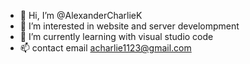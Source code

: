 - 👋 Hi, I’m @AlexanderCharlieK
- 👀 I’m interested in website and server develompment
- 🌱 I’m currently learning with visual studio code
- 📫 contact email acharlie1123@gmail.com

<!---
AlexanderCharlieK/AlexanderCharlieK is a ✨ special ✨ repository because its `README.md` (this file) appears on your GitHub profile.
You can click the Preview link to take a look at your changes.
--->
